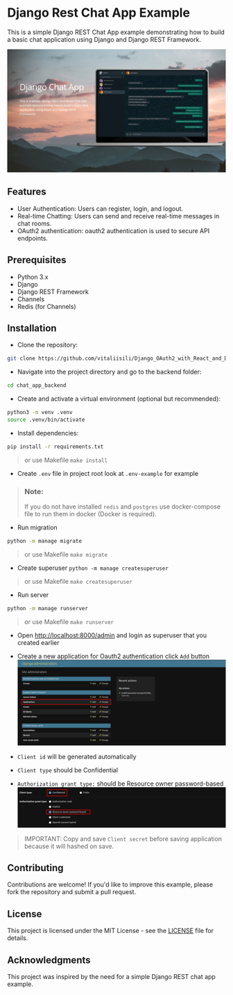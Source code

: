 # Django Rest Chat App Example
This is a simple Django REST Chat App example demonstrating how to build a basic chat application using 
Django and Django REST Framework.

![cover.png](docs%2Fimages%2Fcover.png)

## Features
- User Authentication: Users can register, login, and logout.
- Real-time Chatting: Users can send and receive real-time messages in chat rooms.
- OAuth2 authentication: oauth2 authentication is used to secure API endpoints.

## Prerequisites
- Python 3.x
- Django
- Django REST Framework
- Channels
- Redis (for Channels)

## Installation
- Clone the repository:
```bash
git clone https://github.com/vitaliisili/Django_OAuth2_with_React_and_DRF
```

- Navigate into the project directory and go to the backend folder:
```bash
cd chat_app_backend
```

- Create and activate a virtual environment (optional but recommended):
```bash
python3 -m venv .venv
source .venv/bin/activate
```

- Install dependencies:
```bash
pip install -r requirements.txt
```
> or use Makefile ```make install```

- Create `.env` file in project root look at `.env-example` for example 
> ### Note: 
> If you do not have installed `redis` and `postgres` use docker-compose file to run them in docker (Docker is required).

- Run migration
```bash
python -m manage migrate 
```
> or use Makefile ```make migrate```

- Create superuser
```python -m manage createsuperuser```
> or use Makefile ```make createsuperuser```

- Run server
```bash
python -m manage runserver
```
> or use Makefile ```make runserver```

- Open [http://localhost:8000/admin](http://localhost:8000/admin) and login as superuser that you created earlier

- Create a new application for Oauth2 authentication click `Add` button
![application_step_1.png](docs%2Fimages%2Fapplication_step_1.png)
- `Client id` will be generated automatically
- `Client type` should be Confidential
- `Authorization grant type:` should be Resource owner password-based
![application_step_2.png](docs%2Fimages%2Fapplication_step_2.png)

> IMPORTANT: Copy and save `Client secret` before saving application because it will hashed on save.

## Contributing
Contributions are welcome! If you'd like to improve this example, please fork the repository and submit a pull request.

## License
This project is licensed under the MIT License - see the [LICENSE](LICENSE) file for details.

## Acknowledgments
This project was inspired by the need for a simple Django REST chat app example.
